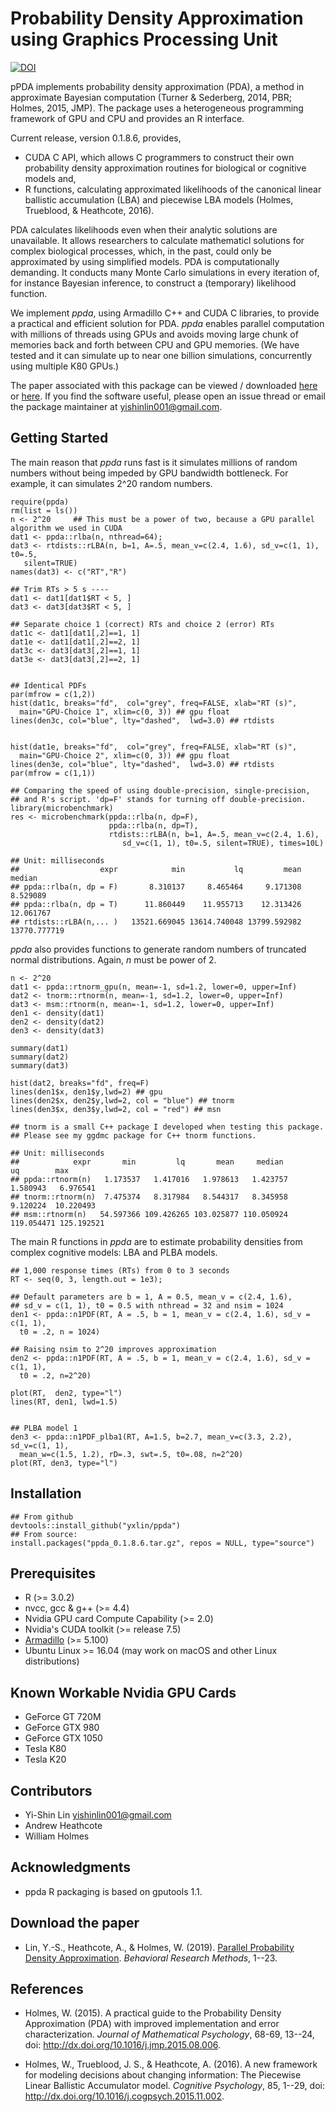 # Probability Density Approximation using Graphics Processing Unit 

[![DOI](https://zenodo.org/badge/95934306.svg)](https://zenodo.org/badge/latestdoi/95934306)

pPDA implements probability density approximation (PDA), a method in approximate Bayesian 
computation (Turner & Sederberg, 2014, PBR; Holmes, 2015, JMP). The package uses a 
heterogeneous programming framework of GPU and CPU and provides an R interface.  

Current release, version 0.1.8.6, provides,

  * CUDA C API, which allows C programmers to construct their own 
  probability density approximation routines for biological or cognitive 
  models and,
  * R functions, calculating approximated likelihoods of the canonical linear 
  ballistic accumulation (LBA) and piecewise LBA models 
  (Holmes, Trueblood, & Heathcote, 2016).  

PDA calculates likelihoods even when their analytic solutions are 
unavailable.  It allows researchers to calculate mathematicl solutions for complex 
biological processes, which, in the past, could only be approximated by using 
simplified models.  PDA is computationally demanding.  It conducts 
many Monte Carlo simulations in every iteration of, for instance Bayesian
inference, to construct a (temporary) likelihood function.  

We implement _ppda_, using Armadillo C++ and CUDA C libraries, to provide
a practical and efficient solution for PDA. _ppda_ enables parallel 
computation with millions of threads using GPUs and avoids moving large 
chunk of memories back and forth between CPU and GPU memories. 
(We have tested and it can simulate up to near one billion simulations, 
concurrently using multiple K80 GPUs.)

The paper associated with this package can be viewed / downloaded 
[here](http://link.springer.com/article/10.3758/s13428-018-1153-1) or [here](https://rdcu.be/bPYrT). 
If you find the software useful, please open an issue thread or email the package 
maintainer at <yishinlin001@gmail.com>. 

## Getting Started

The main reason that _ppda_ runs fast is it simulates millions of 
random numbers without being impeded by GPU bandwidth bottleneck. For example, 
it can simulates 2^20 random numbers. 

```
require(ppda)
rm(list = ls())
n <- 2^20     ## This must be a power of two, because a GPU parallel algorithm we used in CUDA
dat1 <- ppda::rlba(n, nthread=64);  
dat3 <- rtdists::rLBA(n, b=1, A=.5, mean_v=c(2.4, 1.6), sd_v=c(1, 1), t0=.5, 
   silent=TRUE)
names(dat3) <- c("RT","R")

## Trim RTs > 5 s ----
dat1 <- dat1[dat1$RT < 5, ]
dat3 <- dat3[dat3$RT < 5, ]

## Separate choice 1 (correct) RTs and choice 2 (error) RTs
dat1c <- dat1[dat1[,2]==1, 1]
dat1e <- dat1[dat1[,2]==2, 1]
dat3c <- dat3[dat3[,2]==1, 1]
dat3e <- dat3[dat3[,2]==2, 1]


## Identical PDFs
par(mfrow = c(1,2))
hist(dat1c, breaks="fd",  col="grey", freq=FALSE, xlab="RT (s)", 
  main="GPU-Choice 1", xlim=c(0, 3)) ## gpu float
lines(den3c, col="blue", lty="dashed",  lwd=3.0) ## rtdists


hist(dat1e, breaks="fd",  col="grey", freq=FALSE, xlab="RT (s)", 
  main="GPU-Choice 2", xlim=c(0, 3)) ## gpu float
lines(den3e, col="blue", lty="dashed",  lwd=3.0) ## rtdists
par(mfrow = c(1,1))

## Comparing the speed of using double-precision, single-precision, 
## and R's script. 'dp=F' stands for turning off double-precision. 
library(microbenchmark)
res <- microbenchmark(ppda::rlba(n, dp=F),
                      ppda::rlba(n, dp=T),
                      rtdists::rLBA(n, b=1, A=.5, mean_v=c(2.4, 1.6), 
                         sd_v=c(1, 1), t0=.5, silent=TRUE), times=10L)

## Unit: milliseconds
##                  expr            min           lq         mean       median    
## ppda::rlba(n, dp = F)       8.310137     8.465464     9.171308     8.529089     
## ppda::rlba(n, dp = T)      11.860449    11.955713    12.313426    12.061767    
## rtdists::rLBA(n,... )   13521.669045 13614.740048 13799.592982 13770.777719 

```

_ppda_ also provides functions to generate random numbers of truncated normal 
distributions. Again, _n_ must be power of 2.


```
n <- 2^20
dat1 <- ppda::rtnorm_gpu(n, mean=-1, sd=1.2, lower=0, upper=Inf)
dat2 <- tnorm::rtnorm(n, mean=-1, sd=1.2, lower=0, upper=Inf)
dat3 <- msm::rtnorm(n, mean=-1, sd=1.2, lower=0, upper=Inf)
den1 <- density(dat1)
den2 <- density(dat2)
den3 <- density(dat3)

summary(dat1)
summary(dat2)
summary(dat3)

hist(dat2, breaks="fd", freq=F)
lines(den1$x, den1$y,lwd=2) ## gpu
lines(den2$x, den2$y,lwd=2, col = "blue") ## tnorm
lines(den3$x, den3$y,lwd=2, col = "red") ## msn

## tnorm is a small C++ package I developed when testing this package.
## Please see my ggdmc package for C++ tnorm functions.

## Unit: milliseconds
##            expr       min         lq       mean     median         uq        max
## ppda::rtnorm(n)   1.173537   1.417016   1.978613   1.423757   1.580943   6.976541
## tnorm::rtnorm(n)  7.475374   8.317984   8.544317   8.345958   9.120224  10.220493
## msm::rtnorm(n)   54.597366 109.426265 103.025877 110.050924 119.054471 125.192521

```

The main R functions in _ppda_ are to estimate probability densities from 
complex cognitive models: LBA and PLBA models.

```
## 1,000 response times (RTs) from 0 to 3 seconds 
RT <- seq(0, 3, length.out = 1e3);

## Default parameters are b = 1, A = 0.5, mean_v = c(2.4, 1.6),
## sd_v = c(1, 1), t0 = 0.5 with nthread = 32 and nsim = 1024 
den1 <- ppda::n1PDF(RT, A = .5, b = 1, mean_v = c(2.4, 1.6), sd_v = c(1, 1),
  t0 = .2, n = 1024)

## Raising nsim to 2^20 improves approximation
den2 <- ppda::n1PDF(RT, A = .5, b = 1, mean_v = c(2.4, 1.6), sd_v = c(1, 1),
  t0 = .2, n=2^20)

plot(RT,  den2, type="l")
lines(RT, den1, lwd=1.5)


## PLBA model 1
den3 <- ppda::n1PDF_plba1(RT, A=1.5, b=2.7, mean_v=c(3.3, 2.2), sd_v=c(1, 1),
  mean_w=c(1.5, 1.2), rD=.3, swt=.5, t0=.08, n=2^20)
plot(RT, den3, type="l")

```


## Installation 

```
## From github
devtools::install_github("yxlin/ppda")
## From source: 
install.packages("ppda_0.1.8.6.tar.gz", repos = NULL, type="source")
```

## Prerequisites
 - R (>= 3.0.2)
 - nvcc, gcc & g++ (>= 4.4)
 - Nvidia GPU card Compute Capability (>= 2.0)
 - Nvidia's CUDA toolkit (>= release 7.5)
 - [Armadillo](http://arma.sourceforge.net/download.html) (>= 5.100)
 - Ubuntu Linux >= 16.04 (may work on macOS and other Linux distributions)

## Known Workable Nvidia GPU Cards
 - GeForce GT 720M
 - GeForce GTX 980
 - GeForce GTX 1050
 - Tesla K80
 - Tesla K20
 
## Contributors
- Yi-Shin Lin <yishinlin001@gmail.com> 
- Andrew Heathcote 
- William Holmes 

## Acknowledgments
* ppda R packaging is based on gputools 1.1.

## Download the paper 
* Lin, Y.-S., Heathcote, A., & Holmes, W. (2019). [Parallel
Probability Density Approximation](https://rdcu.be/bPYrT). _Behavioral Research Methods_, 1--23. 

## References
* Holmes, W. (2015). A practical guide to the Probability Density
Approximation (PDA) with improved implementation and error characterization.
_Journal of Mathematical Psychology_, 68-69, 13--24,
doi: http://dx.doi.org/10.1016/j.jmp.2015.08.006.

* Holmes, W., Trueblood, J. S., & Heathcote, A. (2016). A new framework for 
modeling decisions about changing information: The Piecewise Linear Ballistic 
Accumulator model. _Cognitive Psychology_, 85, 1--29, 
doi: http://dx.doi.org/10.1016/j.cogpsych.2015.11.002.
